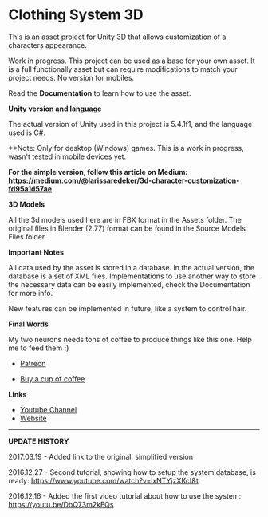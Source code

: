 # Clothing System 3D

This is an asset project for Unity 3D that allows customization of a characters appearance. 

Work in progress. This project can be used as a base for your own asset. It is a full functionally asset but can require modifications to match your project needs. No version for mobiles.

Read the **Documentation** to learn how to use the asset.

**Unity version and language**

The actual version of Unity used in this project is 5.4.1f1, and the language used is C#.

**Note: Only for desktop (Windows) games. This is a work in progress, wasn't tested in mobile devices yet.

**For the simple version, follow this article on Medium: https://medium.com/@larissaredeker/3d-character-customization-fd95a1d57ae**


**3D Models**

All the 3d models used here are in FBX format in the Assets folder. The original files in Blender (2.77) format can be found in the Source Models Files folder.

**Important Notes**

All data used by the asset is stored in a database. In the actual version, the database is a set of XML files.
Implementations to use another way to store the necessary data can be easily implemented, check the Documentation for more info.

New features can be implemented in future, like a system to control hair.

**Final Words**

My two neurons needs tons of coffee to produce things like this one. Help me to feed them ;)

* [Patreon](https://www.patreon.com/keawstudio)

* [Buy a cup of coffee](http://ko-fi.com/A7648S0)


**Links**

* [Youtube Channel](https://www.youtube.com/c/Keawstudio)
* [Website](http://www.keawstudio.com)

---

**UPDATE HISTORY**

2017.03.19 - Added link to the original, simplified version

2016.12.27 - Second tutorial, showing how to setup the system database, is ready: https://www.youtube.com/watch?v=lxNTYjzXKcI&t

2016.12.16 - Added the first video tutorial about how to use the system: https://youtu.be/DbQ73m2kEQs
